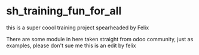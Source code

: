 # sh_training_fun_for_all
this is a super coool training project spearheaded by Felix

There are some module in here taken straight from odoo community, just as examples, please don't sue me
this is an edit by felix
